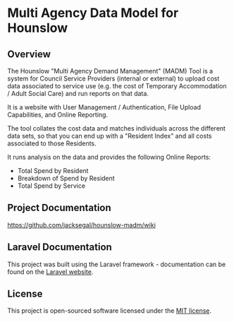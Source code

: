 # Multi Agency Data Model for Hounslow

## Overview

The Hounslow "Multi Agency Demand Management" (MADM) Tool is a system for Council Service Providers (internal or external) to upload cost data associated to service use (e.g. the cost of Temporary Accommodation / Adult Social Care) and run reports on that data.

It is a website with User Management / Authentication, File Upload Capabilities, and Online Reporting.

The tool collates the cost data and matches individuals across the different data sets, so that you can end up with a "Resident Index" and all costs associated to those Residents.

It runs analysis on the data and provides the following Online Reports:

* Total Spend by Resident
* Breakdown of Spend by Resident
* Total Spend by Service

## Project Documentation

https://github.com/jacksegal/hounslow-madm/wiki

## Laravel Documentation

This project was built using the Laravel framework - documentation can be found on the [Laravel website](http://laravel.com/docs).

## License

This project is open-sourced software licensed under the [MIT license](http://opensource.org/licenses/MIT).
